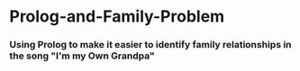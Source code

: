 # Prolog-and-Family-Problem

### Using Prolog to make it easier to identify family relationships in the song "I'm my Own Grandpa"
